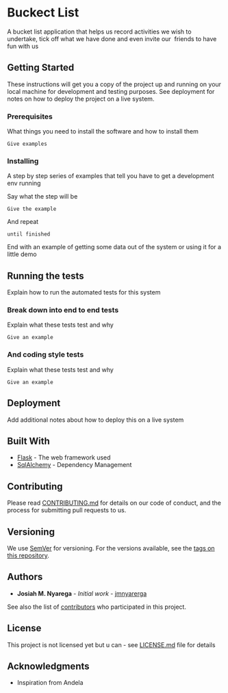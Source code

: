 # Buckect List

A bucket list application that helps us record  activities we wish to undertake, tick off what we have done and even invite our  friends to have fun with us

## Getting Started

These instructions will get you a copy of the project up and running on your local machine for development and testing purposes. See deployment for notes on how to deploy the project on a live system.

### Prerequisites

What things you need to install the software and how to install them

```
Give examples
```

### Installing

A step by step series of examples that tell you have to get a development env running

Say what the step will be

```
Give the example
```

And repeat

```
until finished
```

End with an example of getting some data out of the system or using it for a little demo

## Running the tests

Explain how to run the automated tests for this system

### Break down into end to end tests

Explain what these tests test and why

```
Give an example
```

### And coding style tests

Explain what these tests test and why

```
Give an example
```

## Deployment

Add additional notes about how to deploy this on a live system

## Built With

* [Flask](http://flask.pocoo.org/docs/0.12/) - The web framework used
* [SqlAlchemy](http://docs.sqlalchemy.org/en/latest/) - Dependency Management


## Contributing

Please read [CONTRIBUTING.md](https://gist.github.com/PurpleBooth/b24679402957c63ec426) for details on our code of conduct, and the process for submitting pull requests to us.

## Versioning

We use [SemVer](http://semver.org/) for versioning. For the versions available, see the [tags on this repository](https://github.com/your/project/tags). 

## Authors

* **Josiah M. Nyarega** - *Initial work* - [jmnyarerga](https://github.com/jmnyarerga)

See also the list of [contributors](https://github.com/your/project/contributors) who participated in this project.

## License

This project is not licensed yet but u can  - see [LICENSE.md](LICENSE.md) file for details

## Acknowledgments

* Inspiration from Andela
